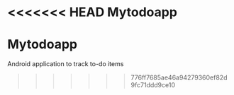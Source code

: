 <<<<<<< HEAD
Mytodoapp
=======
# Mytodoapp

Android application to track to-do items
>>>>>>> 776ff7685ae46a94279360ef82d9fc71ddd9ce10
